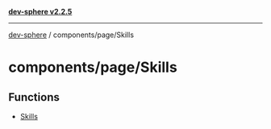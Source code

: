 [**dev-sphere v2.2.5**](../../../README.md)

***

[dev-sphere](../../../modules.md) / components/page/Skills

# components/page/Skills

## Functions

- [Skills](functions/Skills.md)
